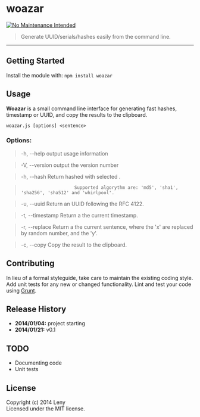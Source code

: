 # woazar

[![No Maintenance Intended](http://unmaintained.tech/badge.svg)](http://unmaintained.tech/)

> Generate UUID/serials/hashes easily from the command line.

* * *

## Getting Started
Install the module with: `npm install woazar`

## Usage

**Woazar** is a small command line interface for generating fast hashes, timestamp or UUID, and copy the results to the clipboard.

```
woazar.js [options] <sentence>
```

### Options:

> -h, --help              output usage information

> -V, --version           output the version number

> -h, --hash <algorythm>  Return hashed <sentence> with selected <algorythm>.

>                         Supported algorythm are: 'md5', 'sha1', 'sha256', 'sha512' and 'whirlpool'.

> -u, --uuid              Return an UUID following the RFC 4122.

> -t, --timestamp         Return a the current timestamp.

> -r, --replace           Return a the current sentence, where the 'x' are replaced by random number, and the 'y'.

> -c, --copy              Copy the result to the clipboard.

## Contributing
In lieu of a formal styleguide, take care to maintain the existing coding style. Add unit tests for any new or changed functionality. Lint and test your code using [Grunt](http://gruntjs.com/).

## Release History

* **2014/01/04:** project starting
* **2014/01/21:** v0.1

## TODO

* Documenting code
* Unit tests

## License
Copyright (c) 2014 Leny  
Licensed under the MIT license.

